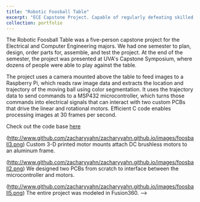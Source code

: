 ```yaml
---
title: "Robotic Foosball Table"
excerpt: "ECE Capstone Project. Capable of regularly defeating skilled human opponents. <br/><br/><img src='/images/foosball1_img.png'>"
collection: portfolio
---
```


The Robotic Foosball Table was a five-person capstone project for the Electrical and Computer Engineering majors. We had one semester to plan, design, order parts for, assemble, and test the project. At the end of the semester, the project was presented at UVA's Capstone Symposium, where dozens of people were able to play against the table. 

The project uses a camera mounted above the table to feed images to a Raspberry Pi, which reads raw image data and extracts the location and trajectory of the moving ball using color segmentation. It uses the trajectory data to send commands to a MSP432 microcontroller, which turns those commands into electrical signals that can interact with two custom PCBs that drive the linear and rotational motors. Efficient C code enables processing images at 30 frames per second. 

Check out the code base [here](http://github.com/zacharyyahn/capstone)

(http://www.github.com/zacharyyahn/zacharyyahn.github.io/images/foosball3.png)
Custom 3-D printed motor mounts attach DC brushless motors to an aluminum frame.

(http://www.github.com/zacharyyahn/zacharyyahn.github.io/images/foosball2.png)
We designed two PCBs from scratch to interface between the microcontroller and motors. 

(http://www.github.com/zacharyyahn/zacharyyahn.github.io/images/foosball5.png)
The entire project was modeled in Fusion360.  -->

